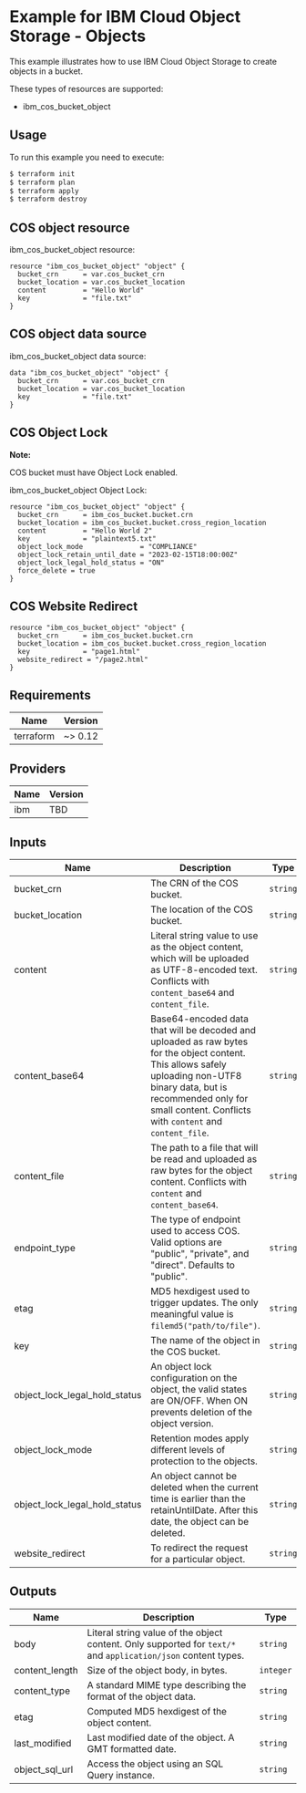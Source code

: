 # Example for IBM Cloud Object Storage - Objects

This example illustrates how to use IBM Cloud Object Storage to create objects in a bucket.

These types of resources are supported:

* ibm_cos_bucket_object

## Usage

To run this example you need to execute:

```bash
$ terraform init
$ terraform plan
$ terraform apply
$ terraform destroy
```

## COS object resource

ibm_cos_bucket_object resource:

```hcl
resource "ibm_cos_bucket_object" "object" {
  bucket_crn      = var.cos_bucket_crn
  bucket_location = var.cos_bucket_location
  content         = "Hello World"
  key             = "file.txt"
}
```

## COS object data source

ibm_cos_bucket_object data source:

```hcl
data "ibm_cos_bucket_object" "object" {
  bucket_crn      = var.cos_bucket_crn
  bucket_location = var.cos_bucket_location
  key             = "file.txt"
}
```

## COS Object Lock

**Note:**

 COS bucket must have Object Lock enabled.

ibm_cos_bucket_object Object Lock:

```hcl
resource "ibm_cos_bucket_object" "object" {
  bucket_crn      = ibm_cos_bucket.bucket.crn
  bucket_location = ibm_cos_bucket.bucket.cross_region_location
  content         = "Hello World 2"
  key             = "plaintext5.txt"
  object_lock_mode              = "COMPLIANCE"
  object_lock_retain_until_date = "2023-02-15T18:00:00Z"
  object_lock_legal_hold_status = "ON"
  force_delete = true
}
```
## COS Website Redirect


```hcl
resource "ibm_cos_bucket_object" "object" {
  bucket_crn      = ibm_cos_bucket.bucket.crn
  bucket_location = ibm_cos_bucket.bucket.cross_region_location
  key             = "page1.html"
  website_redirect = "/page2.html"
}
```

## Requirements

| Name | Version |
|------|---------|
| terraform | ~> 0.12 |

## Providers

| Name | Version |
|------|---------|
| ibm | TBD |

## Inputs

| Name | Description | Type | Required |
|------|-------------|------|---------|
| bucket\_crn | The CRN of the COS bucket. | `string` | true |
| bucket\_location | The location of the COS bucket. | `string` | true |
| content | Literal string value to use as the object content, which will be uploaded as UTF-8-encoded text. Conflicts with `content_base64` and `content_file`. | `string` | false |
| content\_base64 | Base64-encoded data that will be decoded and uploaded as raw bytes for the object content. This allows safely uploading non-UTF8 binary data, but is recommended only for small content. Conflicts with `content` and `content_file`. | `string` | false |
| content\_file | The path to a file that will be read and uploaded as raw bytes for the object content. Conflicts with `content` and `content_base64`. | `string` | false |
| endpoint\_type | The type of endpoint used to access COS. Valid options are "public", "private", and "direct". Defaults to "public". | `string` | false |
| etag | MD5 hexdigest used to trigger updates. The only meaningful value is `filemd5("path/to/file")`. | `string` | false |
| key | The name of the object in the COS bucket. | `string` | true |
| object_lock_legal_hold_status | An object lock configuration on the object, the valid states are ON/OFF. When ON prevents deletion of the object version. | `string` | false |
| object_lock_mode | Retention modes apply different levels of protection to the objects. | `string` | false |
| object_lock_legal_hold_status | An object cannot be deleted when the current time is earlier than the retainUntilDate. After this date, the object can be deleted. | `string` | false |
| website_redirect | To redirect the request for a particular object. | `string` | false |

## Outputs

| Name | Description | Type |
|------|-------------|------|
| body | Literal string value of the object content. Only supported for `text/*` and `application/json` content types. | `string` |
| content\_length | Size of the object body, in bytes. | `integer` |
| content\_type | A standard MIME type describing the format of the object data. | `string` |
| etag | Computed MD5 hexdigest of the object content. | `string` |
| last\_modified | Last modified date of the object. A GMT formatted date. | `string` |
| object_sql_url | Access the object using an SQL Query instance. | `string` |